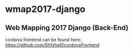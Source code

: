 # wmap2017-django
## Web Mapping 2017 Django (Back-End)

cordova frontend can be found here: https://github.com/Sh1zha0/cordovaFrontend
